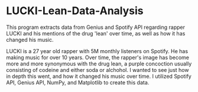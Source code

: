 # LUCKI-Lean-Data-Analysis
This program extracts data from Genius and Spotify API regarding rapper LUCKI and his mentions of the drug 'lean' over time, as well as  how it has changed his music.

LUCKI is a 27 year old rapper with 5M monthly listeners on Spotify. He has making music for over 10 years. Over time, the rapper's image has become more and more synonymous with the drug lean, a purple concoction usually consisting of codeine and either soda or alchohol. I wanted to see just how in depth this went, and how it changed his music over time. I utilized Spotify API, Genius API, NumPy, and Matplotlib to create this data.
